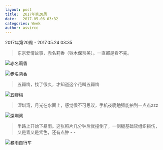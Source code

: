```yaml
---
layout: post
title:  2017年第20周
date:   2017-05-06 03:32
categories: Week
author: asvircc
---
```


2017年第20周 - 2017.05.24 03:35


> 东京爱情故事，赤名莉香（铃木保奈美）。一直都是看不完。

![赤名莉香][pic_2]

![赤名莉香][pic_5]

> 五瓣梅，找了很久，才知道这个花叫五瓣梅

![五瓣梅][pic_3]

> 深圳湾，月光在水面上，感觉很不可思议，手机夜晚勉强能拍到一点点zzz

![深圳湾][pic_4]

> 半路上开始下暴雨。这张照片几分钟后就撞倒了，一侧腿基础软组织损伤，又是青又是紫色，还有点肿 - -

![暴雨自行车][pic_1]



[pic_1]:http://op7e8nyi8.bkt.clouddn.com/image/post/6bc5d598af43df27160d458a81b3e5e9.jpg "暴雨中骑自行车"
[pic_2]:http://op7e8nyi8.bkt.clouddn.com/image/post/406684db21a29392c4cedca568452995.jpg "赤名莉香"
[pic_5]:http://op7e8nyi8.bkt.clouddn.com/image/post/a78cc76aefba4dfe213e4358c4884277.jpg "赤名莉香  永尾完治"
[pic_3]:http://op7e8nyi8.bkt.clouddn.com/image/post/7241ccc4db7357b95f8ab99aff504f30.jpg "五瓣梅"
[pic_4]:http://op7e8nyi8.bkt.clouddn.com/image/post/9bb754784f3ca871a5e77674eb1b0a74.jpg "深圳湾，月倒影"

